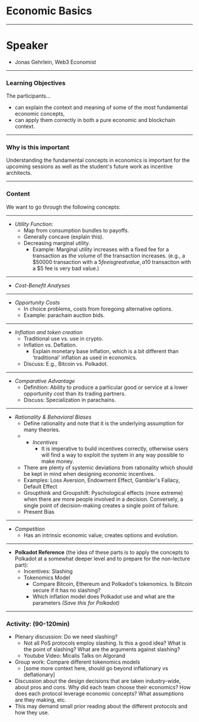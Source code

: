 # Economic Basics

---
# Speaker

- Jonas Gehrlein, Web3 Economist

---

### Learning Objectives
The participants...
* can explain the context and meaning of some of the most fundamental economic concepts, 
* can apply them correctly in both a pure economic and blockchain context. 

---

### Why is this important
Understanding the fundamental concepts in economics is important for the upcoming sessions as well as the student's future work as incentive architects.

---

### Content
We want to go through the following concepts:

---

- *Utility Function*: 
    - Map from consumption bundles to payoffs.
    - Generally concave (explain this).
    - Decreasing marginal utility.
        - Example: Marginal utility increases with a fixed fee for a transaction as the volume of the transaction increases. (e.g., a $50000 transaction with a $5 fee is great value, a 10$ transaction with a $5 fee is very bad value.)

--- 

- *Cost-Benefit Analyses*

---

- *Opportunity Costs*
    - In choice problems, costs from foregoing alternative options.
    - Example: parachain auction bids.

---

- *Inflation and token creation*
    - Traditional use vs. use in crypto.
    - Inflation vs. Deflation.
        - Explain monetary base inflation, which is a bit different than 'traditional' inflation as used in economics. 
    - Discuss: E.g., Bitcoin vs. Polkadot.

---

- *Comparative Advantage*
    - Definition: Ability to produce a particular good or service at a lower opportunity cost than its trading partners.
    - Discuss: Specialization in parachains.

---

- *Rationality & Behavioral Biases*
    - Define rationality and note that it is the underlying assumption for many theories.
    - - *Incentives*
        - It is imperative to build incentives correctly, otherwise users will find a way to exploit the system in any way possible to make money.
    - There are plenty of systemic deviations from rationality which should be kept in mind when designing economic incentives.
    - Examples: Loss Aversion, Endowment Effect, Gambler's Fallacy, Default Effect
    - Groupthink and Groupshift: Pyschological effects (more extreme) when there are more people involved in a decision. Conversely, a single point of decision-making creates a single point of failure.
    - Present Bias

---

- *Competition*
    - Has an intrinsic economic value; creates options and evolution. 

---

- **Polkadot Reference** (the idea of these parts is to apply the concepts to Polkadot at a somewhat deeper level and to prepare for the non-lecture part):
    - Incentives: Slashing
    - Tokenomics Model
        - Compare Bitcoin, Ethereum and Polkadot's tokenomics. Is Bitcoin secure if it has no slashing?
        - Which inflation model does Polkadot use and what are the parameters *(Save this for Polkadot)*

---
### Activity: (90-120min)

- Plenary discussion: Do we need slashing?
    - Not all PoS protocols employ slashing. Is this a good idea? What is the point of slashing? What are the arguments against slashing?
    - Youtube Video: Micalis Talks on Algorand
- Group work: Compare different tokenomics models
    - [some more context here, should go beyond inflationary vs deflationary]
- Discussion about the design decisions that are taken industry-wide, about pros and cons. Why did each team choose their economics? How does each protocol leverage economic concepts? What assumptions are they making, etc.
- This may demand small prior reading about the different protocols and how they use.

